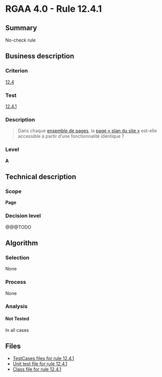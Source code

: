 # RGAA 4.0 - Rule 12.4.1

## Summary

No-check rule

## Business description

### Criterion

[12.4](https://www.numerique.gouv.fr/publications/rgaa-accessibilite/methode/criteres/#crit-12-4)

### Test

[12.4.1](https://www.numerique.gouv.fr/publications/rgaa-accessibilite/methode/criteres/#test-12-4-1)

### Description

> Dans chaque [ensemble de pages](https://www.numerique.gouv.fr/publications/rgaa-accessibilite/methode/glossaire/#ensemble-de-pages), la [page « plan du site »](https://www.numerique.gouv.fr/publications/rgaa-accessibilite/methode/glossaire/#page-plan-du-site) est-elle accessible à partir d’une fonctionnalité identique ?

### Level

**A**


## Technical description

### Scope

**Page**

### Decision level

@@@TODO


## Algorithm

### Selection

None

### Process

None

### Analysis

#### Not Tested

In all cases


## Files

- [TestCases files for rule 12.4.1](https://gitlab.com/asqatasun/Asqatasun/-/tree/v5/rules/rules-rgaa4.0/src/test/resources/testcases/rgaa40/Rgaa40Rule120401/)
- [Unit test file for rule 12.4.1](https://gitlab.com/asqatasun/Asqatasun/-/blob/v5/rules/rules-rgaa4.0/src/test/java/org/asqatasun/rules/rgaa40/Rgaa40Rule120401Test.java)
- [Class file for rule 12.4.1](https://gitlab.com/asqatasun/Asqatasun/-/blob/v5/rules/rules-rgaa4.0/src/main/java/org/asqatasun/rules/rgaa40/Rgaa40Rule120401.java)


